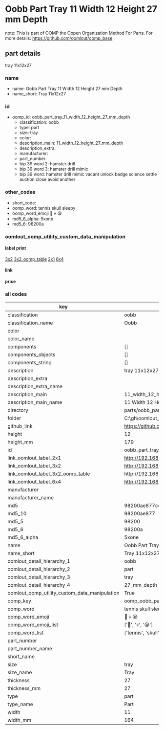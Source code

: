 # Oobb Part Tray 11 Width 12 Height 27 mm Depth  

note: This is part of OOMP the Oopen Organization Method For Parts. For more details: https://github.com/oomlout/oomp_base

##  part details
  



tray 11x12x27



### name
* name: Oobb Part Tray 11 Width 12 Height 27 mm Depth
* name_short: Tray 11x12x27 
### id
* oomp_id: oobb_part_tray_11_width_12_height_27_mm_depth
  * classification: oobb
  * type: part
  * size: tray
  * color: 
  * description_main: 11_width_12_height_27_mm_depth
  * description_extra: 
  * manufacturer: 
  * part_number: 
  * bip 39 word 2: hamster drill
  * bip 39 word 3: hamster drill mimic
  * bip 39 word: hamster drill mimic vacant unlock badge science settle auction close avoid another

### other_codes
* short_code: 
* oomp_word: tennis skull sleepy
* oomp_word_emoji :tennis: :skull: :sleepy:
* md5_6_alpha: 5xone
* md5_6: 98200a






### oomlout_oomp_utility_custom_data_manipulation
#### label print
[3x2](http://192.168.1.245:1112/?label=oomp%205xone)
[3x2_oomp_table](http://192.168.1.108:1112/?label=oomp%205xone)
[2x1](http://192.168.1.242:1112/?label=oomp%205xone)
[6x4](http://192.168.1.55:1112/?label=oomp%205xone)    

#### link

                              

#### price







### all codes 
| key | value |  
| --- | --- |  
| classification | oobb |  
| classification_name | Oobb |  
| color |  |  
| color_name |  |  
| components | [] |  
| components_objects | [] |  
| components_string | [] |  
| description | tray 11x12x27 |  
| description_extra |  |  
| description_extra_name |  |  
| description_main | 11_width_12_height_27_mm_depth |  
| description_main_name | 11 Width 12 Height 27 mm Depth |  
| directory | parts/oobb_part_tray_11_width_12_height_27_mm_depth |  
| folder | C:\gh\oomlout_oobb_version_4_generated_parts\parts\oobb_part_tray_11_width_12_height_27_mm_depth |  
| github_link | https://github.com/oomlout/oomlout_oomp_part_src/tree/main/parts/oobb_part_tray_11_width_12_height_27_mm_depth |  
| height | 12 |  
| height_mm | 179 |  
| id | oobb_part_tray_11_width_12_height_27_mm_depth |  
| link_oomlout_label_2x1 | http://192.168.1.242:1112/?label=oomp%205xone |  
| link_oomlout_label_3x2 | http://192.168.1.245:1112/?label=oomp%205xone |  
| link_oomlout_label_3x2_oomp_table | http://192.168.1.108:1112/?label=oomp%205xone |  
| link_oomlout_label_6x4 | http://192.168.1.55:1112/?label=oomp%205xone |  
| manufacturer |  |  
| manufacturer_name |  |  
| md5 | 98200ae877c4781c45f70f071990bb45 |  
| md5_10 | 98200ae877 |  
| md5_5 | 98200 |  
| md5_6 | 98200a |  
| md5_6_alpha | 5xone |  
| name | Oobb Part Tray 11 Width 12 Height 27 mm Depth |  
| name_short | Tray 11x12x27  |  
| oomlout_detail_hierarchy_1 | oobb |  
| oomlout_detail_hierarchy_2 | part |  
| oomlout_detail_hierarchy_3 | tray |  
| oomlout_detail_hierarchy_4 | 27_mm_depth |  
| oomlout_oomp_utility_custom_data_manipulation | True |  
| oomp_key | oomp_oobb_part_tray_11_width_12_height_27_mm_depth |  
| oomp_word | tennis skull sleepy |  
| oomp_word_emoji | :tennis: :skull: :sleepy: |  
| oomp_word_emoji_list | [':tennis:', ':skull:', ':sleepy:'] |  
| oomp_word_list | ['tennis', 'skull', 'sleepy'] |  
| part_number |  |  
| part_number_name |  |  
| short_name |  |  
| size | tray |  
| size_name | Tray |  
| thickness | 27 |  
| thickness_mm | 27 |  
| type | part |  
| type_name | Part |  
| width | 11 |  
| width_mm | 164 |  
